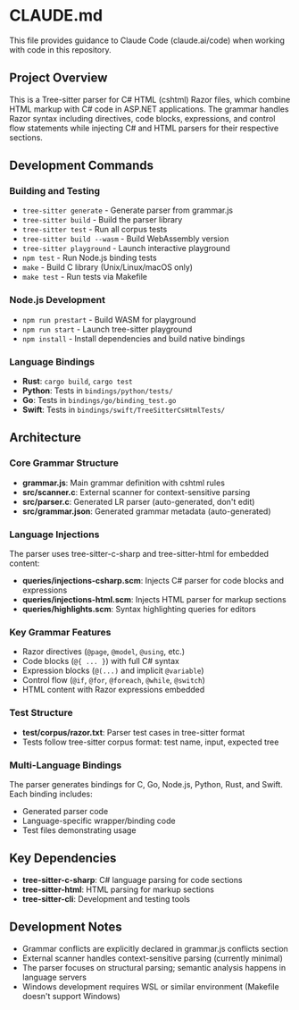 # CLAUDE.md

This file provides guidance to Claude Code (claude.ai/code) when working with code in this repository.

## Project Overview

This is a Tree-sitter parser for C# HTML (cshtml) Razor files, which combine HTML markup with C# code in ASP.NET applications. The grammar handles Razor syntax including directives, code blocks, expressions, and control flow statements while injecting C# and HTML parsers for their respective sections.

## Development Commands

### Building and Testing
- `tree-sitter generate` - Generate parser from grammar.js
- `tree-sitter build` - Build the parser library
- `tree-sitter test` - Run all corpus tests
- `tree-sitter build --wasm` - Build WebAssembly version
- `tree-sitter playground` - Launch interactive playground
- `npm test` - Run Node.js binding tests
- `make` - Build C library (Unix/Linux/macOS only)
- `make test` - Run tests via Makefile

### Node.js Development
- `npm run prestart` - Build WASM for playground
- `npm run start` - Launch tree-sitter playground
- `npm install` - Install dependencies and build native bindings

### Language Bindings
- **Rust**: `cargo build`, `cargo test`
- **Python**: Tests in `bindings/python/tests/`
- **Go**: Tests in `bindings/go/binding_test.go`
- **Swift**: Tests in `bindings/swift/TreeSitterCsHtmlTests/`

## Architecture

### Core Grammar Structure
- **grammar.js**: Main grammar definition with cshtml rules
- **src/scanner.c**: External scanner for context-sensitive parsing
- **src/parser.c**: Generated LR parser (auto-generated, don't edit)
- **src/grammar.json**: Generated grammar metadata (auto-generated)

### Language Injections
The parser uses tree-sitter-c-sharp and tree-sitter-html for embedded content:
- **queries/injections-csharp.scm**: Injects C# parser for code blocks and expressions
- **queries/injections-html.scm**: Injects HTML parser for markup sections
- **queries/highlights.scm**: Syntax highlighting queries for editors

### Key Grammar Features
- Razor directives (`@page`, `@model`, `@using`, etc.)
- Code blocks (`@{ ... }`) with full C# syntax
- Expression blocks (`@(...)` and implicit `@variable`)
- Control flow (`@if`, `@for`, `@foreach`, `@while`, `@switch`)
- HTML content with Razor expressions embedded

### Test Structure
- **test/corpus/razor.txt**: Parser test cases in tree-sitter format
- Tests follow tree-sitter corpus format: test name, input, expected tree

### Multi-Language Bindings
The parser generates bindings for C, Go, Node.js, Python, Rust, and Swift. Each binding includes:
- Generated parser code
- Language-specific wrapper/binding code
- Test files demonstrating usage

## Key Dependencies
- **tree-sitter-c-sharp**: C# language parsing for code sections
- **tree-sitter-html**: HTML parsing for markup sections
- **tree-sitter-cli**: Development and testing tools

## Development Notes
- Grammar conflicts are explicitly declared in grammar.js conflicts section
- External scanner handles context-sensitive parsing (currently minimal)
- The parser focuses on structural parsing; semantic analysis happens in language servers
- Windows development requires WSL or similar environment (Makefile doesn't support Windows)